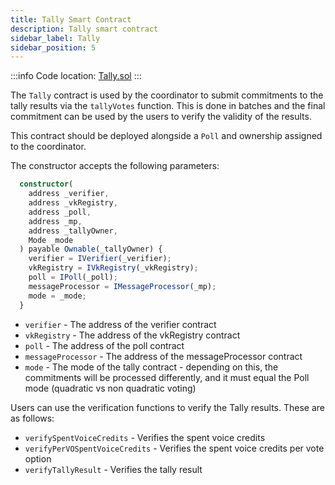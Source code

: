 ```yaml
---
title: Tally Smart Contract
description: Tally smart contract
sidebar_label: Tally
sidebar_position: 5
---
```


:::info
Code location: [Tally.sol](https://github.com/privacy-scaling-explorations/maci/blob/main/contracts/contracts/Tally.sol)
:::

The `Tally` contract is used by the coordinator to submit commitments to the tally results via the `tallyVotes` function. This is done in batches and the final commitment can be used by the users to verify the validity of the results.

This contract should be deployed alongside a `Poll` and ownership assigned to the coordinator.

The constructor accepts the following parameters:

```ts
  constructor(
    address _verifier,
    address _vkRegistry,
    address _poll,
    address _mp,
    address _tallyOwner,
    Mode _mode
  ) payable Ownable(_tallyOwner) {
    verifier = IVerifier(_verifier);
    vkRegistry = IVkRegistry(_vkRegistry);
    poll = IPoll(_poll);
    messageProcessor = IMessageProcessor(_mp);
    mode = _mode;
  }
```

- `verifier` - The address of the verifier contract
- `vkRegistry` - The address of the vkRegistry contract
- `poll` - The address of the poll contract
- `messageProcessor` - The address of the messageProcessor contract
- `mode` - The mode of the tally contract - depending on this, the commitments will be processed differently, and it must equal the Poll mode (quadratic vs non quadratic voting)

Users can use the verification functions to verify the Tally results. These are as follows:

- `verifySpentVoiceCredits` - Verifies the spent voice credits
- `verifyPerVOSpentVoiceCredits` - Verifies the spent voice credits per vote option
- `verifyTallyResult` - Verifies the tally result
